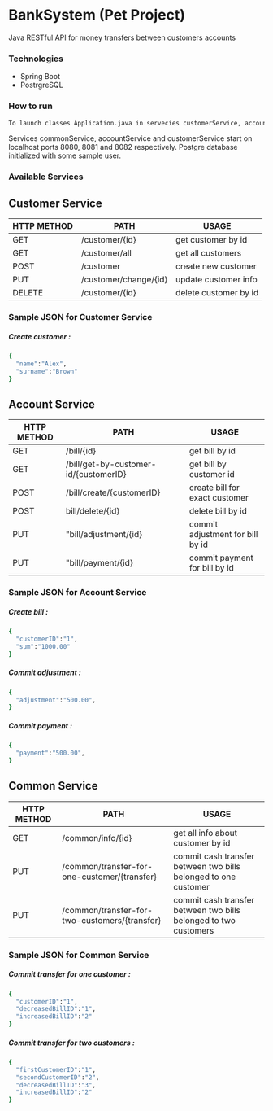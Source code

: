 ﻿# BankSystem (Pet Project)

Java RESTful API for money transfers between customers accounts

### Technologies
- Spring Boot
- PostrgreSQL


### How to run
```sh
To launch classes Application.java in servecies customerService, accountService and commonService
```

Services commonService, accountService and customerService   start on localhost ports 8080, 8081 and 8082 respectively. 
Postgre database initialized with some sample user.


### Available Services

## Сustomer Service
| HTTP METHOD | PATH | USAGE |
| -----------| ------ | ------ |
| GET | /customer/{id} | get customer by id | 
| GET | /customer/all | get all customers | 
| POST | /customer | create new customer | 
| PUT | /customer/change/{id}| update customer info | 
| DELETE | /customer/{id} | delete customer by id | 

### Sample JSON for Сustomer Service
##### Create customer : 
```sh
{  
  "name":"Alex",
  "surname":"Brown"
} 
```

## Account Service
| HTTP METHOD | PATH | USAGE |
| -----------| ------ | ------ |
| GET | /bill/{id} | get bill by id | 
| GET | /bill/get-by-customer-id/{customerID} | get bill by customer id | 
| POST | /bill/create/{customerID} | create bill for exact customer | 
| POST | bill/delete/{id} | delete bill by id | 
| PUT | "bill/adjustment/{id} | commit adjustment for bill by id | 
| PUT | "bill/payment/{id} | commit payment for bill by id | 

### Sample JSON for Account Service
##### Create bill : 
```sh
{  
  "customerID":"1",
  "sum":"1000.00"
} 
```

##### Commit adjustment : 
```sh
{  
  "adjustment":"500.00",
} 
```

##### Commit payment : 
```sh
{  
  "payment":"500.00",
} 
```

## Common Service
| HTTP METHOD | PATH | USAGE |
| -----------| ------ | ------ |
| GET | /common/info/{id} | get all info about customer by id | 
| PUT | /common/transfer-for-one-customer/{transfer} | commit cash transfer between two bills belonged to one customer  | 
| PUT | /common/transfer-for-two-customers/{transfer} | commit cash transfer between two bills belonged to two customers  | 

### Sample JSON for Common Service
##### Commit transfer for one customer : 
```sh
{  
  "customerID":"1",
  "decreasedBillID":"1",
  "increasedBillID":"2"
} 
```

##### Commit transfer for two customers : 
```sh
{  
  "firstCustomerID":"1",
  "secondCustomerID":"2",
  "decreasedBillID":"3",
  "increasedBillID":"2"
} 
```
